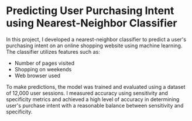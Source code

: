 # Predicting User Purchasing Intent using Nearest-Neighbor Classifier

In this project, I developed a nearest-neighbor classifier to predict a user's purchasing intent on an online shopping website using machine learning. The classifier utilizes features such as:
- Number of pages visited
- Shopping on weekends
- Web browser used

To make predictions, the model was trained and evaluated using a dataset of 12,000 user sessions. I measured accuracy using sensitivity and specificity metrics and achieved a high level of accuracy in determining user's purchase intent with a reasonable balance between sensitivity and specificity.
